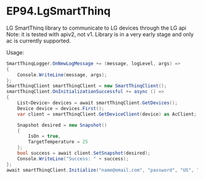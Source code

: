 # EP94.LgSmartThinq
 LG SmartThinq library to communicate to LG devices through the LG api Note: it is tested with apiv2, not v1. Library is in a very early stage and only ac is currently supported.
 
 Usage:
 ```c#
 SmartThinqLogger.OnNewLogMessage += (message, logLevel, args) =>
 {
     Console.WriteLine(message, args);
 };
 SmartThinqClient smartThinqClient = new SmartThinqClient();
 smartThinqClient.OnInitializationSuccessful += async () =>
 {
     List<Device> devices = await smartThinqClient.GetDevices();
     Device device = devices.First();
     var client = smartThinqClient.GetDeviceClient(device) as AcClient;

     Snapshot desired = new Snapshot()
     {
         IsOn = true,
         TargetTemperature = 25
     };
     bool success = await client.SetSnapshot(desired);
     Console.WriteLine("Success: " + success);
 };
 await smartThinqClient.Initialize("name@email.com", "password", "US", "en-US");
```
